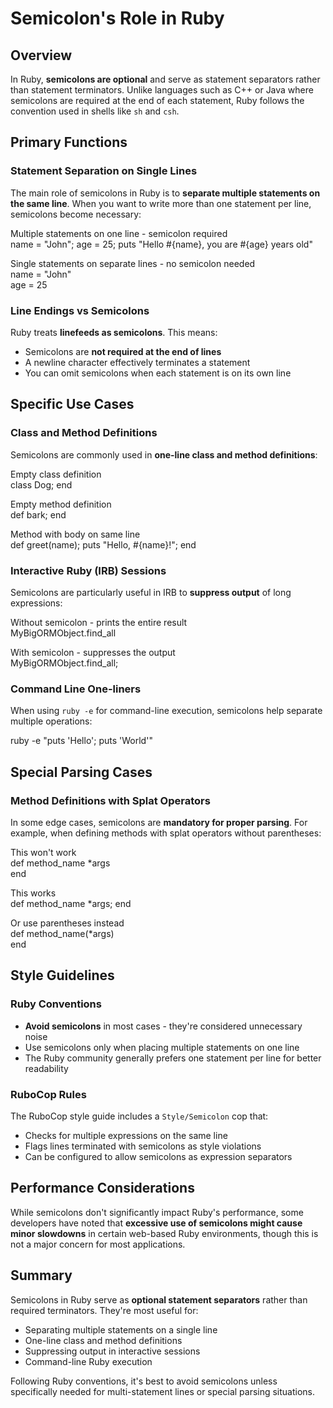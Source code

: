 # Semicolon's Role in Ruby

## Overview

In Ruby, **semicolons are optional** and serve as statement separators rather than statement terminators. Unlike languages such as C++ or Java where semicolons are required at the end of each statement, Ruby follows the convention used in shells like `sh` and `csh`.

## Primary Functions

### Statement Separation on Single Lines

The main role of semicolons in Ruby is to **separate multiple statements on the same line**. When you want to write more than one statement per line, semicolons become necessary:

Multiple statements on one line - semicolon required  
name = "John"; age = 25; puts "Hello #{name}, you are #{age} years old"  

Single statements on separate lines - no semicolon needed  
name = "John"  
age = 25  

### Line Endings vs Semicolons

Ruby treats **linefeeds as semicolons**. This means:
- Semicolons are **not required at the end of lines**
- A newline character effectively terminates a statement
- You can omit semicolons when each statement is on its own line

## Specific Use Cases

### Class and Method Definitions

Semicolons are commonly used in **one-line class and method definitions**:

Empty class definition  
class Dog; end  

Empty method definition  
def bark; end  

Method with body on same line  
def greet(name); puts "Hello, #{name}!"; end  


### Interactive Ruby (IRB) Sessions

Semicolons are particularly useful in IRB to **suppress output** of long expressions:

Without semicolon - prints the entire result  
MyBigORMObject.find_all  

With semicolon - suppresses the output  
MyBigORMObject.find_all;  


### Command Line One-liners

When using `ruby -e` for command-line execution, semicolons help separate multiple operations:

ruby -e "puts 'Hello'; puts 'World'"  


## Special Parsing Cases

### Method Definitions with Splat Operators

In some edge cases, semicolons are **mandatory for proper parsing**. For example, when defining methods with splat operators without parentheses:  

This won't work  
def method_name *args  
end  

This works  
def method_name *args; end  

Or use parentheses instead  
def method_name(*args)  
end  


## Style Guidelines

### Ruby Conventions

- **Avoid semicolons** in most cases - they're considered unnecessary noise
- Use semicolons only when placing multiple statements on one line
- The Ruby community generally prefers one statement per line for better readability

### RuboCop Rules

The RuboCop style guide includes a `Style/Semicolon` cop that:
- Checks for multiple expressions on the same line
- Flags lines terminated with semicolons as style violations
- Can be configured to allow semicolons as expression separators

## Performance Considerations

While semicolons don't significantly impact Ruby's performance, some developers have noted that **excessive use of semicolons might cause minor slowdowns** in certain web-based Ruby environments, though this is not a major concern for most applications.

## Summary

Semicolons in Ruby serve as **optional statement separators** rather than required terminators. They're most useful for:
- Separating multiple statements on a single line
- One-line class and method definitions
- Suppressing output in interactive sessions
- Command-line Ruby execution

Following Ruby conventions, it's best to avoid semicolons unless specifically needed for multi-statement lines or special parsing situations.
